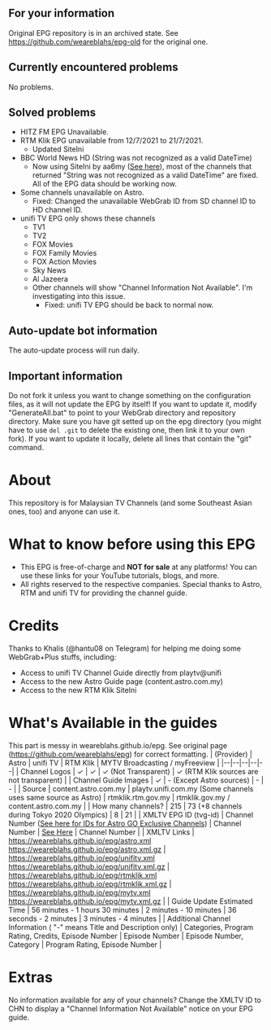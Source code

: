 ## For your information
Original EPG repository is in an archived state. See https://github.com/weareblahs/epg-old for the original one.

## Currently encountered problems
No problems.

## Solved problems
- HITZ FM EPG Unavailable.
- RTM Klik EPG unavailable from 12/7/2021 to 21/7/2021.
  - Updated SiteIni
- BBC World News HD (String was not recognized as a valid DateTime)
  - Now using SiteIni by aa6my ([See here](https://github.com/weareblahs/epg/issues/2#issuecomment-841613022)), most of the channels that returned "String was not recognized as a valid DateTime" are fixed. All of the EPG data should be working now.
- Some channels unavailable on Astro.
  - Fixed: Changed the unavailable WebGrab ID from SD channel ID to HD channel ID.
- unifi TV EPG only shows these channels
  - TV1
  - TV2
  - FOX Movies
  - FOX Family Movies
  - FOX Action Movies
  - Sky News
  - Al Jazeera
  - Other channels will show "Channel Information Not Available". I'm investigating into this issue.
    - Fixed: unifi TV EPG should be back to normal now.


## Auto-update bot information
The auto-update process will run daily.

## Important information
Do not fork it unless you want to change something on the configuration files, as it will not update the EPG by itself! If you want to update it, modify "GenerateAll.bat" to point to your WebGrab directory and repository directory. Make sure you have git setted up on the epg directory (you might have to use ``del .git`` to delete the existing one, then link it to your own fork). If you want to update it locally, delete all lines that contain the "git" command.

# About
This repository is for Malaysian TV Channels (and some Southeast Asian ones, too) and anyone can use it.

# What to know before using this EPG
- This EPG is free-of-charge and **NOT for sale** at any platforms! You can use these links for your YouTube tutorials, blogs, and more.
- All rights reserved to the respective companies. Special thanks to Astro, RTM and unifi TV for providing the channel guide.
# Credits
Thanks to Khalis (@hantu08 on Telegram) for helping me doing some WebGrab+Plus stuffs, including:
 - Access to unifi TV Channel Guide directly from playtv@unifi  
 - Access to the new Astro Guide page (content.astro.com.my)
 - Access to the new RTM Klik SiteIni

# What's Available in the guides
This part is messy in weareblahs.github.io/epg. See original page (https://github.com/weareblahs/epg) for correct formatting.
| (Provider) | Astro | unifi TV | RTM Klik | MYTV Broadcasting / myFreeview |
|--|--|--|--|--|
| Channel Logos | ✓ | ✓ | ✓ (Not Transparent) | ✓ (RTM Klik sources are not transparent) |
| Channel Guide Images | ✓ | - (Except Astro sources) | - | - |
| Source | content.astro.com.my | playtv.unifi.com.my (Some channels uses same source as Astro) | rtmklik.rtm.gov.my | rtmklik.gov.my / content.astro.com.my |
| How many channels? | 215 | 73 (+8 channels during Tokyo 2020 Olympics) | 8 | 21 |
| XMLTV EPG ID (tvg-id) | Channel Number ([See here for IDs for Astro GO Exclusive Channels](https://weareblahs.github.io/epg/misc/AGEC.md)) | Channel Number | [See Here](https://weareblahs.github.io/epg/misc/RTMK.md) | Channel Number |
| XMLTV Links | https://weareblahs.github.io/epg/astro.xml  https://weareblahs.github.io/epg/astro.xml.gz | https://weareblahs.github.io/epg/unifitv.xml  https://weareblahs.github.io/epg/unifitv.xml.gz | https://weareblahs.github.io/epg/rtmklik.xml  https://weareblahs.github.io/epg/rtmklik.xml.gz | https://weareblahs.github.io/epg/mytv.xml  https://weareblahs.github.io/epg/mytv.xml.gz |
| Guide Update Estimated Time | 56 minutes - 1 hours 30 minutes | 2 minutes - 10 minutes | 36 seconds - 2 minutes | 3 minutes - 4 minutes |
| Additional Channel Information ( "-" means Title and Description only) | Categories, Program Rating, Credits, Episode Number | Episode Number | Episode Number, Category | Program Rating, Episode Number |

# Extras
No information available for any of your channels? Change the XMLTV ID to CHN to display a "Channel Information Not Available" notice on your EPG guide.
